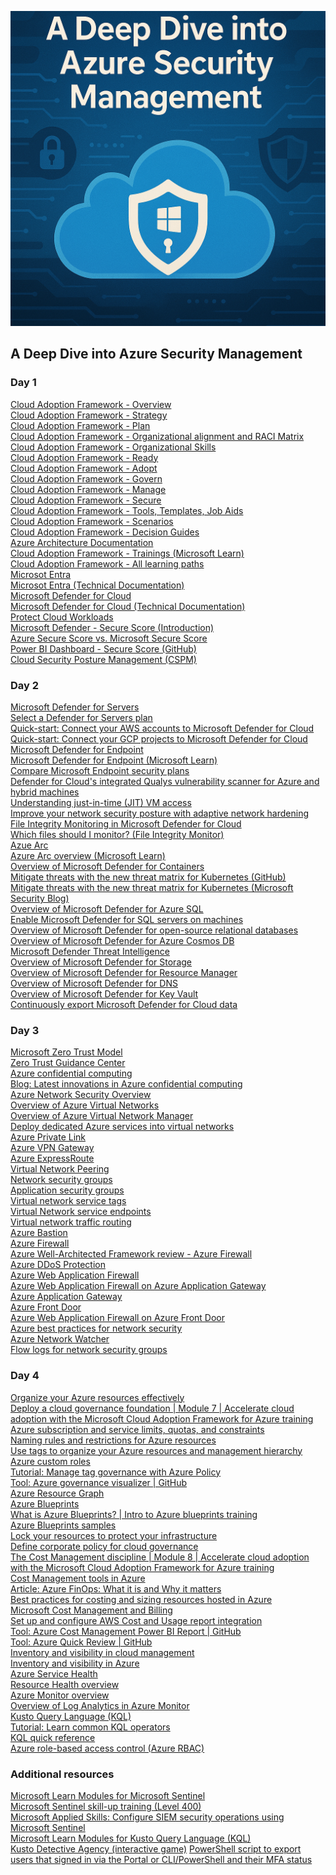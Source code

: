 ![A Deep Dive into Azure Security Management](Pic/ADeepDiveintoAzureSecurityManagement.png) 
## A Deep Dive into Azure Security Management
### Day 1
[Cloud Adoption Framework - Overview](https://docs.microsoft.com/azure/cloud-adoption-framework/overview?WT.mc_id=AZ-MVP-5002880)\
[Cloud Adoption Framework - Strategy](https://docs.microsoft.com/azure/cloud-adoption-framework/strategy?WT.mc_id=AZ-MVP-5002880)\
[Cloud Adoption Framework - Plan](https://learn.microsoft.com/azure/cloud-adoption-framework/plan?WT.mc_id=AZ-MVP-5002880)\
[Cloud Adoption Framework - Organizational alignment and RACI Matrix](https://learn.microsoft.com/azure/cloud-adoption-framework/organize/raci-alignment?WT.mc_id=AZ-MVP-5002880)\
[Cloud Adoption Framework - Organizational Skills](https://learn.microsoft.com/azure/cloud-adoption-framework/plan/adapt-roles-skills-processes?WT.mc_id=AZ-MVP-5002880)\
[Cloud Adoption Framework - Ready](https://learn.microsoft.com/azure/cloud-adoption-framework/ready?WT.mc_id=AZ-MVP-5002880)\
[Cloud Adoption Framework - Adopt](https://learn.microsoft.com/azure/cloud-adoption-framework/adopt?WT.mc_id=AZ-MVP-5002880)\
[Cloud Adoption Framework - Govern](https://learn.microsoft.com/azure/cloud-adoption-framework/govern?WT.mc_id=AZ-MVP-5002880)\
[Cloud Adoption Framework - Manage](https://learn.microsoft.com/azure/cloud-adoption-framework/manage?WT.mc_id=AZ-MVP-5002880)\
[Cloud Adoption Framework - Secure](https://learn.microsoft.com/azure/cloud-adoption-framework/secure?WT.mc_id=AZ-MVP-5002880)\
[Cloud Adoption Framework - Tools, Templates, Job Aids](https://learn.microsoft.com/azure/cloud-adoption-framework/resources/tools-templates?WT.mc_id=AZ-MVP-5002880)\
[Cloud Adoption Framework - Scenarios](https://docs.microsoft.com/azure/\cloud-adoption-framework/scenarios?WT.mc_id=AZ-MVP-5002880)\
[Cloud Adoption Framework - Decision Guides](https://learn.microsoft.com/azure/cloud-adoption-framework/decision-guides?WT.mc_id=AZ-MVP-5002880)\
[Azure Architecture Documentation](https://learn.microsoft.com/azure/architecture?WT.mc_id=AZ-MVP-5002880)\
[Cloud Adoption Framework - Trainings (Microsoft Learn)](https://learn.microsoft.com/training/modules/microsoft-cloud-adoption-framework-for-azure?WT.mc_id=AZ-MVP-5002880)\
[Cloud Adoption Framework - All learning paths](https://learn.microsoft.com/training/paths/cloud-adoption-framework?WT.mc_id=AZ-MVP-5002880)\
[Microsot Entra](https://www.microsoft.com/security/business/microsoft-entra?WT.mc_id=AZ-MVP-5002880)\
[Microsot Entra (Technical Documentation)](https://learn.microsoft.com/entra?WT.mc_id=AZ-MVP-5002880)\
[Microsoft Defender for Cloud](https://www.microsoft.com/security/business/cloud-security/microsoft-defender-cloud?WT.mc_id=AZ-MVP-5002880)\
[Microsoft Defender for Cloud (Technical Documentation)](https://learn.microsoft.com/azure/defender-for-cloud/defender-for-cloud-introduction?WT.mc_id=AZ-MVP-5002880)\
[Protect Cloud Workloads](https://learn.microsoft.com/azure/defender-for-cloud/defender-for-cloud-introduction?WT.mc_id=AZ-MVP-5002880#protect-cloud-workloads)\
[Microsoft Defender - Secure Score (Introduction)](https://learn.microsoft.com/azure/defender-for-cloud/secure-score-security-controls?WT.mc_id=AZ-MVP-5002880#introduction-to-secure-score)\
[Azure Secure Score vs. Microsoft Secure Score](https://techcommunity.microsoft.com/t5/microsoft-defender-for-cloud/azure-secure-score-vs-microsoft-secure-score/ba-p/2459684?WT.mc_id=AZ-MVP-5002880)\
[Power BI Dashboard - Secure Score (GitHub)](https://github.com/Azure/Azure-Security-Center/tree/master/Secure%20Score?WT.mc_id=AZ-MVP-5002880)\
[Cloud Security Posture Management (CSPM)](https://learn.microsoft.com/azure/defender-for-cloud/concept-cloud-security-posture-management?WT.mc_id=AZ-MVP-5002880)

### Day 2
[Microsoft Defender for Servers](https://learn.microsoft.com/azure/defender-for-cloud/plan-defender-for-servers-select-plan?WT.mc_id=AZ-MVP-5002880)\
[Select a Defender for Servers plan](https://learn.microsoft.com/azure/defender-for-cloud/plan-defender-for-servers-select-plan?WT.mc_id=AZ-MVP-5002880)\
[Quick-start: Connect your AWS accounts to Microsoft Defender for Cloud](https://learn.microsoft.com/azure/defender-for-cloud/quickstart-onboard-aws?WT.mc_id=AZ-MVP-5002880?pivots=env-settings)\
[Quick-start: Connect your GCP projects to Microsoft Defender for Cloud](https://learn.microsoft.com/azure/defender-for-cloud/quickstart-onboard-gcp?WT.mc_id=AZ-MVP-5002880?pivots=env-settings)\
[Microsoft Defender for Endpoint](https://www.microsoft.com/security/business/endpoint-security/microsoft-defender-endpoint?WT.mc_id=AZ-MVP-5002880)\
[Microsoft Defender for Endpoint (Microsoft Learn)](https://learn.microsoft.com/microsoft-365/security/defender-endpoint/microsoft-defender-endpoint?WT.mc_id=AZ-MVP-5002880)\
[Compare Microsoft Endpoint security plans](https://learn.microsoft.com/microsoft-365/security/defender-endpoint/defender-endpoint-plan-1-2?WT.mc_id=AZ-MVP-5002880#compare-microsoft-endpoint-security-plans-1)\
[Defender for Cloud's integrated Qualys vulnerability scanner for Azure and hybrid machines](https://learn.microsoft.com/azure/defender-for-cloud/deploy-vulnerability-assessment-vm?WT.mc_id=AZ-MVP-5002880)\
[Understanding just-in-time (JIT) VM access](https://learn.microsoft.com/azure/defender-for-cloud/just-in-time-access-overview?WT.mc_id=AZ-MVP-5002880?tabs=defender-for-container-arch-aks)\
[Improve your network security posture with adaptive network hardening](https://learn.microsoft.com/azure/defender-for-cloud/adaptive-network-hardening?WT.mc_id=AZ-MVP-5002880)\
[File Integrity Monitoring in Microsoft Defender for Cloud](https://learn.microsoft.com/azure/defender-for-cloud/file-integrity-monitoring-overview?WT.mc_id=AZ-MVP-5002880)\
[Which files should I monitor? (File Integrity Monitor)](https://learn.microsoft.com/azure/defender-for-cloud/file-integrity-monitoring-overview?WT.mc_id=AZ-MVP-5002880#which-files-should-i-monitor)\
[Azue Arc](https://azure.microsoft.com/products/azure-arc?WT.mc_id=AZ-MVP-5002880)\
[Azure Arc overview (Microsoft Learn)](https://learn.microsoft.com/azure/azure-arc/overview?WT.mc_id=AZ-MVP-5002880)\
[Overview of Microsoft Defender for Containers](https://learn.microsoft.com/azure/defender-for-cloud/defender-for-containers-introduction?WT.mc_id=AZ-MVP-5002880)\
[Mitigate threats with the new threat matrix for Kubernetes (GitHub)](https://microsoft.github.io/Threat-Matrix-for-Kubernetes?WT.mc_id=AZ-MVP-5002880)\
[Mitigate threats with the new threat matrix for Kubernetes (Microsoft Security Blog)](https://www.microsoft.com/security/blog/2022/12/07/mitigate-threats-with-the-new-threat-matrix-for-kubernetes?WT.mc_id=AZ-MVP-5002880)\
[Overview of Microsoft Defender for Azure SQL](https://learn.microsoft.com/azure/defender-for-cloud/defender-for-sql-introduction?WT.mc_id=AZ-MVP-5002880)\
[Enable Microsoft Defender for SQL servers on machines](https://learn.microsoft.com/azure/defender-for-cloud/defender-for-sql-usage?WT.mc_id=AZ-MVP-5002880)\
[Overview of Microsoft Defender for open-source relational databases](https://learn.microsoft.com/azure/defender-for-cloud/defender-for-databases-introduction?WT.mc_id=AZ-MVP-5002880)\
[Overview of Microsoft Defender for Azure Cosmos DB](https://learn.microsoft.com/azure/defender-for-cloud/concept-defender-for-cosmos?WT.mc_id=AZ-MVP-5002880)\
[Microsoft Defender Threat Intelligence](https://www.microsoft.com/security/business/siem-and-xdr/microsoft-defender-threat-intelligence?WT.mc_id=AZ-MVP-5002880)\
[Overview of Microsoft Defender for Storage](https://learn.microsoft.com/azure/defender-for-cloud/defender-for-storage-introduction?WT.mc_id=AZ-MVP-5002880)\
[Overview of Microsoft Defender for Resource Manager](https://learn.microsoft.com/azure/defender-for-cloud/defender-for-resource-manager-introduction?WT.mc_id=AZ-MVP-5002880)\
[Overview of Microsoft Defender for DNS](https://learn.microsoft.com/azure/defender-for-cloud/defender-for-dns-introduction?WT.mc_id=AZ-MVP-5002880)\
[Overview of Microsoft Defender for Key Vault](https://learn.microsoft.com/azure/defender-for-cloud/defender-for-key-vault-introduction?WT.mc_id=AZ-MVP-5002880)\
[Continuously export Microsoft Defender for Cloud data](https://learn.microsoft.com/azure/defender-for-cloud/continuous-export?WT.mc_id=AZ-MVP-5002880?tabs=azure-portal)

### Day 3
[Microsoft Zero Trust Model](https://www.microsoft.com/security/business/zero-trust?WT.mc_id=AZ-MVP-5002880)\
[Zero Trust Guidance Center](https://learn.microsoft.com/security/zero-trust/zero-trust-overview?WT.mc_id=AZ-MVP-5002880)\
[Azure confidential computing](https://learn.microsoft.com/azure/confidential-computing?WT.mc_id=AZ-MVP-5002880)\
[Blog: Latest innovations in Azure confidential computing](https://techcommunity.microsoft.com/t5/azure-confidential-computing/latest-innovations-in-azure-confidential-computing/ba-p/3573389?WT.mc_id=AZ-MVP-5002880)\
[Azure Network Security Overview](https://learn.microsoft.com/azure/security/fundamentals/network-overview)\
[Overview of Azure Virtual Networks](https://learn.microsoft.com/azure/virtual-network/virtual-networks-overview?WT.mc_id=AZ-MVP-5002880)\
[Overview of Azure Virtual Network Manager](https://learn.microsoft.com/azure/virtual-network-manager/overview?WT.mc_id=AZ-MVP-5002880)\
[Deploy dedicated Azure services into virtual networks](https://learn.microsoft.com/azure/virtual-network/virtual-network-for-azure-services?WT.mc_id=AZ-MVP-5002880)\
[Azure Private Link](https://learn.microsoft.com/azure/private-link/private-link-overview?WT.mc_id=AZ-MVP-5002880)\
[Azure VPN Gateway](https://learn.microsoft.com/azure/vpn-gateway/vpn-gateway-about-vpngateways?WT.mc_id=AZ-MVP-5002880)\
[Azure ExpressRoute](https://learn.microsoft.com/azure/expressroute/expressroute-introduction?WT.mc_id=AZ-MVP-5002880)\
[Virtual Network Peering](https://learn.microsoft.com/azure/virtual-network/virtual-network-peering-overview?WT.mc_id=AZ-MVP-5002880)\
[Network security groups](https://learn.microsoft.com/azure/virtual-network/network-security-groups-overview?WT.mc_id=AZ-MVP-5002880)\
[Application security groups](https://learn.microsoft.com/azure/virtual-network/application-security-groups?WT.mc_id=AZ-MVP-5002880)\
[Virtual network service tags](https://learn.microsoft.com/azure/virtual-network/service-tags-overview?WT.mc_id=AZ-MVP-5002880)\
[Virtual Network service endpoints](https://learn.microsoft.com/azure/virtual-network/virtual-network-service-endpoints-overview?WT.mc_id=AZ-MVP-5002880)\
[Virtual network traffic routing](https://learn.microsoft.com/azure/virtual-network/virtual-networks-udr-overview?WT.mc_id=AZ-MVP-5002880)\
[Azure Bastion](https://learn.microsoft.com/azure/bastion/bastion-overview?WT.mc_id=AZ-MVP-5002880)\
[Azure Firewall](https://learn.microsoft.com/azure/firewall/overview?WT.mc_id=AZ-MVP-5002880)\
[Azure Well-Architected Framework review - Azure Firewall](https://learn.microsoft.com/azure/architecture/framework/services/networking/azure-firewall?WT.mc_id=AZ-MVP-5002880)\
[Azure DDoS Protection](https://learn.microsoft.com/azure/ddos-protection/ddos-protection-overview?WT.mc_id=AZ-MVP-5002880)\
[Azure Web Application Firewall](https://learn.microsoft.com/azure/web-application-firewall/overview?WT.mc_id=AZ-MVP-5002880)\
[Azure Web Application Firewall on Azure Application Gateway](https://learn.microsoft.com/azure/web-application-firewall/ag/ag-overview?WT.mc_id=AZ-MVP-5002880)\
[Azure Application Gateway](https://learn.microsoft.com/azure/application-gateway/overview?WT.mc_id=AZ-MVP-5002880)\
[Azure Front Door](https://learn.microsoft.com/azure/frontdoor/front-door-overview?WT.mc_id=AZ-MVP-5002880)\
[Azure Web Application Firewall on Azure Front Door](https://learn.microsoft.com/azure/web-application-firewall/afds/afds-overview?WT.mc_id=AZ-MVP-5002880)\
[Azure best practices for network security](https://learn.microsoft.com/azure/security/fundamentals/network-best-practices?WT.mc_id=AZ-MVP-5002880)\
[Azure Network Watcher](https://learn.microsoft.com/azure/network-watcher/network-watcher-monitoring-overview)\
[Flow logs for network security groups](https://learn.microsoft.com/azure/network-watcher/network-watcher-nsg-flow-logging-overview?WT.mc_id=AZ-MVP-5002880)

### Day 4
[Organize your Azure resources effectively](https://learn.microsoft.com/azure/cloud-adoption-framework/ready/azure-setup-guide/organize-resources?WT.mc_id=AZ-MVP-5002880)\
[Deploy a cloud governance foundation | Module 7 | Accelerate cloud adoption with the Microsoft Cloud Adoption Framework for Azure training](https://learn.microsoft.com/training/modules/cloud-adoption-framework-govern/7-deploy-governance-foundation?WT.mc_id=AZ-MVP-5002880)\
[Azure subscription and service limits, quotas, and constraints](https://learn.microsoft.com/azure/azure-resource-manager/management/azure-subscription-service-limits?WT.mc_id=AZ-MVP-5002880)\
[Naming rules and restrictions for Azure resources](https://learn.microsoft.com/azure/azure-resource-manager/management/resource-name-rules?WT.mc_id=AZ-MVP-5002880)\
[Use tags to organize your Azure resources and management hierarchy](https://learn.microsoft.com/azure/azure-resource-manager/management/tag-resources?WT.mc_id=AZ-MVP-5002880)\
[Azure custom roles](https://learn.microsoft.com/azure/role-based-access-control/custom-roles?WT.mc_id=AZ-MVP-5002880)\
[Tutorial: Manage tag governance with Azure Policy](https://docs.microsoft.com/azure/governance/policy/tutorials/govern-tags?WT.mc_id=AZ-MVP-5002880)\
[Tool: Azure governance visualizer | GitHub](https://github.com/JulianHayward/Azure-MG-Sub-Governance-Reporting?WT.mc_id=AZ-MVP-5002880)\
[Azure Resource Graph](https://learn.microsoft.com/azure/governance/resource-graph/overview?WT.mc_id=AZ-MVP-5002880)\
[Azure Blueprints](https://learn.microsoft.com/azure/governance/blueprints/overview?WT.mc_id=AZ-MVP-5002880)\
[What is Azure Blueprints? | Intro to Azure blueprints training](https://learn.microsoft.com/training/modules/intro-to-azure-blueprints/2-what-is-azure-blueprints?WT.mc_id=AZ-MVP-5002880)\
[Azure Blueprints samples](https://learn.microsoft.com/azure/governance/blueprints/samples?WT.mc_id=AZ-MVP-5002880)\
[Lock your resources to protect your infrastructure](https://learn.microsoft.com/azure/azure-resource-manager/management/lock-resources?WT.mc_id=AZ-MVP-5002880)\
[Define corporate policy for cloud governance](https://learn.microsoft.com/azure/cloud-adoption-framework/govern/policy-compliance/policy-definition?WT.mc_id=AZ-MVP-5002880)\
[The Cost Management discipline | Module 8 | Accelerate cloud adoption with the Microsoft Cloud Adoption Framework for Azure training](https://learn.microsoft.com/training/modules/cloud-adoption-framework-govern/8-mature-cost-management?WT.mc_id=AZ-MVP-5002880)\
[Cost Management tools in Azure](https://learn.microsoft.com/azure/cloud-adoption-framework/govern/cost-management/toolchain?WT.mc_id=AZ-MVP-5002880)\
[Article: Azure FinOps: What it is and Why it matters](https://www.ituziast.com/index.php/2023/02/20/azure-finops-what-it-is-and-why-it-matters)\
[Best practices for costing and sizing resources hosted in Azure](https://learn.microsoft.com/azure/cloud-adoption-framework/govern/cost-management/best-practices?WT.mc_id=AZ-MVP-5002880)\
[Microsoft Cost Management and Billing](https://learn.microsoft.com/azure/cost-management-billing/cost-management-billing-overview?WT.mc_id=AZ-MVP-5002880)\
[Set up and configure AWS Cost and Usage report integration](https://learn.microsoft.com/azure/cost-management-billing/costs/aws-integration-set-up-configure?WT.mc_id=AZ-MVP-5002880)\
[Tool: Azure Cost Management Power BI Report | GitHub](https://github.com/chris-bowman/Azure-Cost-Reporting?WT.mc_id=AZ-MVP-5002880)\
[Tool: Azure Quick Review | GitHub](https://github.com/cmendible/azqr?WT.mc_id=AZ-MVP-5002880)\
[Inventory and visibility in cloud management](https://learn.microsoft.com/azure/cloud-adoption-framework/manage/considerations/inventory?WT.mc_id=AZ-MVP-5002880)\
[Inventory and visibility in Azure](https://learn.microsoft.com/azure/cloud-adoption-framework/manage/azure-management-guide/inventory?WT.mc_id=AZ-MVP-5002880)\
[Azure Service Health](https://learn.microsoft.com/azure/service-health/service-health-portal-update?WT.mc_id=AZ-MVP-5002880)\
[Resource Health overview](https://learn.microsoft.com/azure/service-health/resource-health-overview?WT.mc_id=AZ-MVP-5002880)\
[Azure Monitor overview](https://learn.microsoft.com/azure/azure-monitor/overview?WT.mc_id=AZ-MVP-5002880)\
[Overview of Log Analytics in Azure Monitor](https://learn.microsoft.com/azure/azure-monitor/logs/log-analytics-overview?WT.mc_id=AZ-MVP-5002880)\
[Kusto Query Language (KQL)](https://learn.microsoft.com/azure/data-explorer/kusto/query?WT.mc_id=AZ-MVP-5002880)\
[Tutorial: Learn common KQL operators](https://learn.microsoft.com/azure/data-explorer/kusto/query/tutorials/learn-common-operators?WT.mc_id=AZ-MVP-5002880)\
[KQL quick reference](https://learn.microsoft.com/azure/data-explorer/kql-quick-reference?WT.mc_id=AZ-MVP-5002880)\
[Azure role-based access control (Azure RBAC)](https://learn.microsoft.com/azure/role-based-access-control/overview?WT.mc_id=AZ-MVP-5002880)

### Additional resources
[Microsoft Learn Modules for Microsoft Sentinel](https://learn.microsoft.com/training/browse/?expanded=azure&products=microsoft-sentinel&WT.mc_id=AZ-MVP-5002880)\
[Microsoft Sentinel skill-up training (Level 400)](https://learn.microsoft.com/en-us/azure/sentinel/skill-up-resources?WT.mc_id=AZ-MVP-5002880)\
[Microsoft Applied Skills: Configure SIEM security operations using Microsoft Sentinel](https://learn.microsoft.com/en-us/credentials/applied-skills/configure-siem-security-operations-using-microsoft-sentinel?WT.mc_id=AZ-MVP-5002880)\
[Microsoft Learn Modules for Kusto Query Language (KQL)](https://learn.microsoft.com/en-us/training/browse/?expanded=azure&terms=kusto+query+language&WT.mc_id=AZ-MVP-5002880)\
[Kusto Detective Agency (interactive game)](https://detective.kusto.io/)
[PowerShell script to export users that signed in via the Portal or CLI/PowerShell and their MFA status](https://azuread.github.io/MSIdentityTools/commands/Export-MsIdAzureMfaReport?WT.mc_id=AZ-MVP-5002880)
